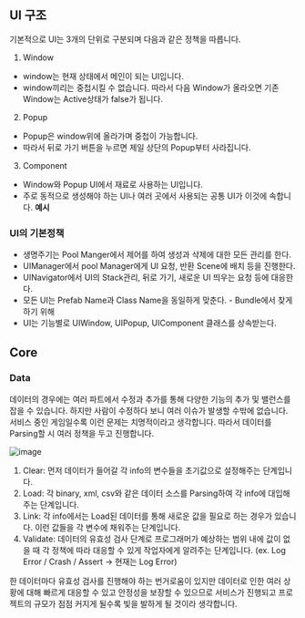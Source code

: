 ## UI 구조
기본적으로 UI는 3개의 단위로 구분되며 다음과 같은 정책을 따릅니다.
1. Window
- window는 현재 상태에서 메인이 되는 UI입니다.
- window끼리는 중첩시킬 수 없습니다. 따라서 다음 Window가 올라오면 기존 Window는 Active상태가 false가 됩니다.
2. Popup
- Popup은 window위에 올라가며 중첩이 가능합니다.
- 따라서 뒤로 가기 버튼을 누르면 제일 상단의 Popup부터 사라집니다.
3. Component
- Window와 Popup UI에서 재료로 사용하는 UI입니다.
- 주로 동적으로 생성해야 하는 UI나 여러 곳에서 사용되는 공통 UI가 이것에 속합니다.
**예시**

### UI의 기본정책
-	생명주기는 Pool Manger에서 제어를 하여 생성과 삭제에 대한 모든 관리를 한다.
-	UIManager에서 pool Manager에게 UI 요청, 반환 Scene에 배치 등을 진행한다.
-	UINavigator에서 UI의 Stack관리, 뒤로 가기, 새로운 UI 띄우는 요청 등에 대응한다.
-	모든 UI는 Prefab Name과 Class Name을 동일하게 맞춘다. - Bundle에서 찾게 하기 위해
-	UI는 기능별로 UIWindow, UIPopup, UIComponent 클래스를 상속받는다.

## Core
### Data
데이터의 경우에는 여러 파트에서 수정과 추가를 통해 다양한 기능의 추가 및 밸런스를 잡을 수 있습니다. 하지만 사람이 수정하다 보니 여러 이슈가 발생할 수밖에 없습니다. 서비스 중인 게임일수록 이런 문제는 치명적이라고 생각합니다. 
따라서 데이터를 Parsing할 시 여러 정책을 두고 진행합니다.

![image](https://github.com/user-attachments/assets/45c36d91-604e-4072-b41d-aa0cd608aa32)

1. Clear: 먼저 데이터가 들어갈 각 info의 변수들을 초기값으로 설정해주는 단계입니다.
2. Load: 각 binary, xml, csv와 같은 데이터 소스를 Parsing하여 각 info에 대입해주는 단계입니다.
3. Link: 각 info에서는 Load된 데이터를 통해 새로운 값을 필요로 하는 경우가 있습니다. 이런 값들을 각 변수에 채워주는 단계입니다.
4. Validate: 데이터의 유효성 검사 단계로 프로그래머가 예상하는 범위 내에 값이 없을 때 각 정책에 따라 대응할 수 있게 작업자에게 알려주는 단계입니다. (ex. Log Error / Crash / Assert -> 현재는 Log Error)

한 데이터마다 유효성 검사를 진행해야 하는 번거로움이 있지만 데이터로 인한 여러 상황에 대해 빠르게 대응할 수 있고 안정성을 보장할 수 있으므로 서비스가 진행되고 프로젝트의 규모가 점점 커지게 될수록 빛을 발하게 될 것이라 생각합니다.

